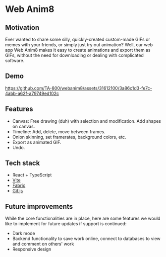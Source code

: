 # Web Anim8

## Motivation 
Ever wanted to share some silly, quickly-created custom-made GIFs or memes with your friends, or simply just try out animation? Well, our web app Web Anim8 makes it easy to create animations and export them as GIFs, without the need for downloading or dealing with complicated software.

## Demo
https://github.com/TA-800/webanim8/assets/31612100/3a86c1d3-fe7c-4abb-a62f-a79749ed102c


## Features
- Canvas: Free drawing (duh) with selection and modification. Add shapes on canvas.
- Timeline: Add, delete, move between frames.
- Onion skinning, set framerates, background colors, etc.
- Export as animated GIF.
- Undo.

## Tech stack
- React + TypeScript
- [Vite](https://vitejs.dev)
- [Fabric](http://jnordberg.github.io/gif.js/)
- [Gif.js](https://github.com/jnordberg/gif.js)

## Future improvements
While the core functionalities are in place, here are some features we would like to implement for future updates if support is continued:

- Dark mode 
- Backend functionality to save work online, connect to databases to view and comment on others' work
- Responsive design
